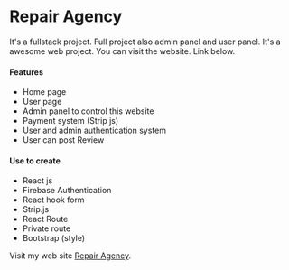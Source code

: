 # Repair Agency

It's a fullstack project. Full project also admin panel and user panel. It's a awesome web project. You can visit the website. Link below.

#### Features
* Home page
* User page
* Admin panel to control this website
* Payment system (Strip js)
* User and admin authentication system
* User can post Review

#### Use to create
* React js
* Firebase Authentication
* React hook form
* Strip.js
* React Route
* Private route
* Bootstrap (style)


Visit my web site [Repair Agency](https://assignment11-repair-agency.web.app/).
